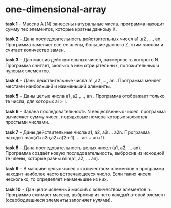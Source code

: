 # one-dimensional-array
**task 1** - Массив A [N] занесены натуральные числа. программа находит сумму тех элементов, которые кратны данному К.

**task 2** - Дана последовательность действительных чисел а1 ,а2 ,..., аn. Программа заменяет все ее члены, большие данного Z, этим
числом и считает количество замен.

**task 3** - Дан массив действительных чисел, размерность которого N. Программа считает, сколько в нем отрицательных,
положительных и нулевых элементов.

**task 4** - Даны действительные числа а1 ,а2 ,..., аn . Программа меняет местами наибольший и наименьший элементы.

**task 5** - Даны целые числа а1 ,а2 ,..., аn . Программа отображает только те числа, для которых аi > i.

**task 6** - Задана последовательность N вещественных чисел. программа вычисляет сумму чисел, порядковые номера которых
являются простыми числами.

**task 7** - Даны действительные числа a1, a2, a3 ... a2n. Программа находит max(a1+a2n,a2+a(2n-1), ... an + an+1).

**task 8** - Дана последовательность целых чисел (a1, a2, ... an). Программа создаёт новую последовательность, выбросив из
исходной те члены, которые равны min(a1, a2, ... an).

**task 9** - В массиве целых чисел с количеством элементов n программа находит наиболее часто встречающееся число. Если таких
чисел несколько, то определяет наименьшее из них.

**task 10** - Дан целочисленный массив с количеством элементов n. Программв сжимает массив, выбросив из него каждый второй
элемент (освободившиеся элементы заполняет нулями). 
